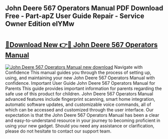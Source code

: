 ## John Deere 567 Operators Manual PDF Download Free - Part-apZ User Guide Repair - Service Owner Edition elYMw

# <h2><a href="http://bc95181.oget.top/?id=John+Deere+567+Operators+Manual">🔗Download New 👉🔴 John Deere 567 Operators Manual</a></h2>

[![John Deere 567 Operators Manual new download](https://i.imgur.com/5g1atiW.png)](http://bc95181.oget.top/?id=John+Deere+567+Operators+Manual)
Navigate with Confidence This manual guides you through the process of setting up, using, and maintaining your new John Deere 567 Operators Manual with confidence. Important User Guide John Deere 567 Operators Manual for Parents This guide provides important information for parents regarding the safe use of this product for children. John Deere 567 Operators Manual advanced features include fingerprint scanning, smart home integration, automatic software updates, and customizable voice commands, all of which can be accessed and customized through the user interface. Our expectation is that the John Deere 567 Operators Manual has been a clear and easy-to-understand resource in your journey to becoming proficient in using your new gadget. Should you need any assistance or clarification, please do not hesitate to contact our support team.
